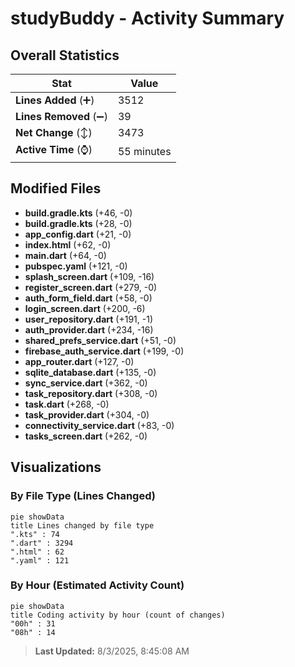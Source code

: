 # studyBuddy - Activity Summary 

## Overall Statistics

| Stat                   | Value                                                             |
| ---------------------- | ----------------------------------------------------------------- |
| **Lines Added** (➕)   | 3512                                          |
| **Lines Removed** (➖) | 39                                        |
| **Net Change** (↕)    | 3473                |
| **Active Time** (⌚)   | 55 minutes |


## Modified Files
- **build.gradle.kts** (+46, -0)
- **build.gradle.kts** (+28, -0)
- **app_config.dart** (+21, -0)
- **index.html** (+62, -0)
- **main.dart** (+64, -0)
- **pubspec.yaml** (+121, -0)
- **splash_screen.dart** (+109, -16)
- **register_screen.dart** (+279, -0)
- **auth_form_field.dart** (+58, -0)
- **login_screen.dart** (+200, -6)
- **user_repository.dart** (+191, -1)
- **auth_provider.dart** (+234, -16)
- **shared_prefs_service.dart** (+51, -0)
- **firebase_auth_service.dart** (+199, -0)
- **app_router.dart** (+127, -0)
- **sqlite_database.dart** (+135, -0)
- **sync_service.dart** (+362, -0)
- **task_repository.dart** (+308, -0)
- **task.dart** (+268, -0)
- **task_provider.dart** (+304, -0)
- **connectivity_service.dart** (+83, -0)
- **tasks_screen.dart** (+262, -0)

## Visualizations

### By File Type (Lines Changed)

```mermaid
pie showData
title Lines changed by file type
".kts" : 74
".dart" : 3294
".html" : 62
".yaml" : 121
```

### By Hour (Estimated Activity Count)

```mermaid
pie showData
title Coding activity by hour (count of changes)
"00h" : 31
"08h" : 14
```


> **Last Updated:** 8/3/2025, 8:45:08 AM